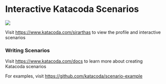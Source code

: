 # Interactive Katacoda Scenarios

[![](http://shields.katacoda.com/katacoda/sirarthas/count.svg)](https://www.katacoda.com/sirarthas "Get your profile on Katacoda.com")

Visit https://www.katacoda.com/sirarthas to view the profile and interactive scenarios

### Writing Scenarios
Visit https://www.katacoda.com/docs to learn more about creating Katacoda scenarios

For examples, visit https://github.com/katacoda/scenario-example
